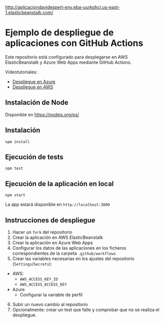 http://aplicaciondavidespert-env.eba-uurkghcj.us-east-1.elasticbeanstalk.com/


# Ejemplo de despliegue de aplicaciones con GitHub Actions
Este repositorio está configurado para desplegarse en AWS ElasticBeanstalk y Azure Web Apps mediante GitHub Actions.

Videotutoriales:
- [Despliegue en Azure](https://youtu.be/AtAwxn_yMeE)
- [Despliegue en AWS](https://youtu.be/gcWCoqO9PnQ)

## Instalación de Node
Disponible en https://nodejs.org/es/

## Instalación
```
npm install
```

## Ejecución de tests
```
npm test
```

## Ejecución de la aplicación en local
```
npm start
```
La app estará disponible en `http://localhost:3000`

## Instrucciones de despliegue
1. Hacer un `fork` del repositorio
2. Crear la aplicación en AWS ElasticBeanstalk
3. Crear la aplicación en Azure Web Apps
4. Configurar los datos de las aplicaciones en los ficheros correspondientes de la carpeta `.github/workflows`
5. Crear las variables necesarias en los ajustes del repositorio (`Settings`/`Secrets`):
  - AWS:
    - `AWS_ACCESS_KEY_ID`
    - `AWS_ACCESS_ACCESS_KEY`
  - Azure
    - Configurar la variable de perfil
6. Subir un nuevo cambio al repositorio
7. Opcionalmente: crear un test que falle y comprobar que no se realiza el despliegue.
